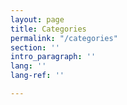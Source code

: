 ```yaml
---
layout: page
title: Categories
permalink: "/categories"
section: ''
intro_paragraph: ''
lang: ''
lang-ref: ''

---
```

